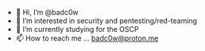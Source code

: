 - 👋 Hi, I’m @badc0w
- 👀 I’m interested in security and pentesting/red-teaming
- 🌱 I’m currently studying for the OSCP
- 📫 How to reach me ... badc0w@proton.me

<!---
badc0w/badc0w is a ✨ special ✨ repository because its `README.md` (this file) appears on your GitHub profile.
You can click the Preview link to take a look at your changes.
--->
